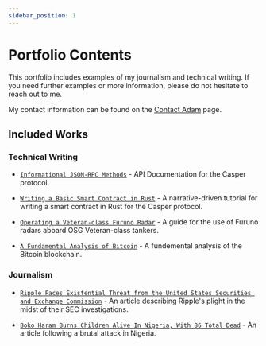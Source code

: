 ```yaml
---
sidebar_position: 1
---
```


# Portfolio Contents

This portfolio includes examples of my journalism and technical writing. If you need further examples or more information, please do not hesitate to reach out to me.

My contact information can be found on the [Contact Adam](./contact.md) page.

## Included Works

### Technical Writing

* [`Informational JSON-RPC Methods`](./tech-writing/json-rpc.md) - API Documentation for the Casper protocol.

* [`Writing a Basic Smart Contract in Rust`](./tech-writing/contract.md) - A narrative-driven tutorial for writing a smart contract in Rust for the Casper protocol.

* [`Operating a Veteran-class Furuno Radar`](./tech-writing/radars.md) - A guide for the use of Furuno radars aboard OSG Veteran-class tankers.

* [`A Fundamental Analysis of Bitcoin`](./tech-writing/bitcoin.md) - A fundemental analysis of the Bitcoin blockchain.

### Journalism

* [`Ripple Faces Existential Threat from the United States Securities and Exchange Commission`](./journalism/ripple.md) - An article describing Ripple's plight in the midst of their SEC investigations.

* [`Boko Haram Burns Children Alive In Nigeria, With 86 Total Dead`](./journalism/bokoharam.md) - An article following a brutal attack in Nigeria.